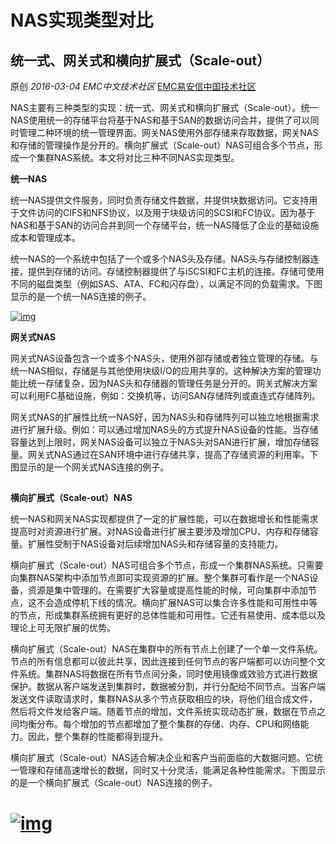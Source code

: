 # NAS实现类型对比

## 统一式、网关式和横向扩展式（Scale-out）

原创 *2016-03-04* *EMC中文技术社区* [EMC易安信中国技术社区](https://mp.weixin.qq.com/s?__biz=MjM5NjY0NzAwMg==&mid=402368597&idx=2&sn=7b7c0b905f83eeb69924e1b6a3479df2&scene=21##)

NAS主要有三种类型的实现：统一式、网关式和横向扩展式（Scale-out）。统一NAS使用统一的存储平台将基于NAS和基于SAN的数据访问合并，提供了可以同时管理二种环境的统一管理界面。网关NAS使用外部存储来存取数据，网关NAS和存储的管理操作是分开的。横向扩展式（Scale-out）NAS可组合多个节点，形成一个集群NAS系统。本文将对比三种不同NAS实现类型。

 

 

**统一NAS**

 

统一NAS提供文件服务，同时负责存储文件数据，并提供块数据访问。它支持用于文件访问的CIFS和NFS协议，以及用于块级访问的SCSI和FC协议。因为基于NAS和基于SAN的访问合并到同一个存储平台，统一NAS降低了企业的基础设施成本和管理成本。

 

统一NAS的一个系统中包括了一个或多个NAS头及存储。NAS头与存储控制器连接，提供到存储的访问。存储控制器提供了与iSCSI和FC主机的连接。存储可使用不同的磁盘类型（例如SAS、ATA、FC和闪存盘），以满足不同的负载需求。下图显示的是一个统一NAS连接的例子。

 

[![img](http://mmbiz.qpic.cn/mmbiz/TztEwAzAQIUqYcERdJuBotevpcWQI25NOjUhzaP3zvaMNjGm4t3zBAb2kCNQia5mIsI3Fh5RkfiaPAyPpk4SbXzQ/640?wx_fmt=png&tp=webp&wxfrom=5&wx_lazy=1)]()

 

**网关式NAS**

 

网关式NAS设备包含一个或多个NAS头，使用外部存储或者独立管理的存储。与统一NAS相似，存储是与其他使用块级I/O的应用共享的。这种解决方案的管理功能比统一存储复杂，因为NAS头和存储器的管理任务是分开的。网关式解决方案可以利用FC基础设施，例如：交换机等，访问SAN存储阵列或直连式存储阵列。

 

网关式NAS的扩展性比统一NAS好，因为NAS头和存储阵列可以独立地根据需求进行扩展升级。例如：可以通过增加NAS头的方式提升NAS设备的性能。当存储容量达到上限时，网关NAS设备可以独立于NAS头对SAN进行扩展，增加存储容量。网关式NAS通过在SAN环境中进行存储共享，提高了存储资源的利用率。下图显示的是一个网关式NAS连接的例子。

 

[![img](data:image/gif;base64,iVBORw0KGgoAAAANSUhEUgAAAAEAAAABCAYAAAAfFcSJAAAADUlEQVQImWNgYGBgAAAABQABh6FO1AAAAABJRU5ErkJggg==)]()

 

**横向扩展式（Scale-out）NAS**

 

统一NAS和网关NAS实现都提供了一定的扩展性能，可以在数据增长和性能需求提高时对资源进行扩展。对NAS设备进行扩展主要涉及增加CPU、内存和存储容量。扩展性受制于NAS设备对后续增加NAS头和存储容量的支持能力。

 

横向扩展式（Scale-out）NAS可组合多个节点，形成一个集群NAS系统。只需要向集群NAS架构中添加节点即可实现资源的扩展。整个集群可看作是一个NAS设备，资源是集中管理的。在需要扩大容量或提高性能的时候，可向集群中添加节点，这不会造成停机下线的情况。横向扩展NAS可以集合许多性能和可用性中等的节点，形成集群系统拥有更好的总体性能和可用性。它还有易使用、成本低以及理论上可无限扩展的优势。

 

横向扩展式（Scale-out）NAS在集群中的所有节点上创建了一个单一文件系统。节点的所有信息都可以彼此共享，因此连接到任何节点的客户端都可以访问整个文件系统。集群NAS将数据在所有节点间分条，同时使用镜像或效验方式进行数据保护。数据从客户端发送到集群时，数据被分割，并行分配给不同节点。当客户端发送文件读取请求时，集群NAS从多个节点获取相应的块，将他们组合成文件，然后将文件发给客户端。随着节点的增加，文件系统实现动态扩展，数据在节点之间均衡分布。每个增加的节点都增加了整个集群的存储、内存、CPU和网络能力。因此，整个集群的性能都得到提升。

 

横向扩展式（Scale-out）NAS适合解决企业和客户当前面临的大数据问题。它统一管理和存储高速增长的数据，同时又十分灵活，能满足各种性能需求。下图显示的是一个横向扩展式（Scale-out）NAS连接的例子。

 

 

# [![img](http://mmbiz.qpic.cn/mmbiz/TztEwAzAQIUqYcERdJuBotevpcWQI25NxU7cibPYiawD3ZAEsAbX4jGt4nicptMUlY0fF2JZZSbkniblcuI3qnYstw/640?wx_fmt=png&tp=webp&wxfrom=5&wx_lazy=1)]()